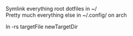 Symlink everything
root dotfiles in ~/   
Pretty much everything else in ~/.config/ on arch   

ln -rs targetFile newTargetDir
